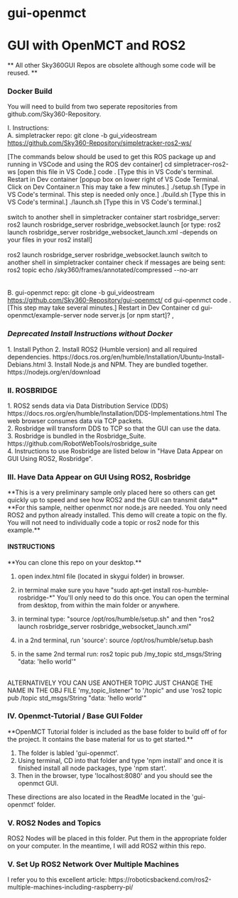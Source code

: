 # gui-openmct
<h1>GUI with OpenMCT and ROS2</h1>

** All other Sky360GUI Repos are obsolete although some code will be reused. **
<h3>Docker Build</h3>
You will need to build from two seperate repositories from github.com/Sky360-Repository.

I. Instructions:<br>
A. simpletracker repo:
git clone -b gui_videostream https://github.com/Sky360-Repository/simpletracker-ros2-ws/

[The commands below should be used to get this ROS package up and running in VSCode and using the ROS dev container]
cd simpletracer-ros2-ws [open this file in VS Code.]
code . [Type this in VS Code's terminal. 
Restart in Dev container [popup box on lower right of VS Code Terminal. Click on Dev Container.n This may take a few minutes.]
./setup.sh [Type in VS Code's terminal. This step is needed only once.]
./build.sh  [Type this in VS Code's terminal.] 
./launch.sh   [Type this in VS Code's terminal.] 
<br><br>
switch to another shell in simpletracker container
start rosbridge_server:
ros2 launch rosbridge_server rosbridge_websocket.launch [or type: ros2 launch rosbridge_server rosbridge_websocket_launch.xml  -depends on your files in your ros2 install]
<br><br>ros2 launch rosbridge_server rosbridge_websocket.launch
switch to another shell in simpletracker container
check if messages are being sent:
ros2 topic echo /sky360/frames/annotated/compressed --no-arr
<br><br><br>
B. gui-openmct repo:
git clone -b gui_videostream https://github.com/Sky360-Repository/gui-openmct/
cd gui-openmct
code .   [This step may take several minutes.]
Restart in Dev Container
cd gui-openmct/example-server
node server.js [or npm start]?
,

<h3><em>Deprecated Install Instructions without Docker</em></h3>
1. Install Python
2. Install ROS2 (Humble version) and all required dependencies. https://docs.ros.org/en/humble/Installation/Ubuntu-Install-Debians.html
3. Install Node.js and NPM. They are bundled together. https://nodejs.org/en/download


<h3>II. ROSBRIDGE</h3>
1. ROS2 sends data via Data Distribution Service (DDS) https://docs.ros.org/en/humble/Installation/DDS-Implementations.html The web browser consumes data via TCP packets. <br>
2. Rosbridge will transform DDS to TCP so that the GUI can use the data. <br>
3. Rosbridge is bundled in the Rosbridge_Suite. https://github.com/RobotWebTools/rosbridge_suite <br>
4. Instructions to use Rosbridge are listed below in "Have Data Appear on GUI Using ROS2, Rosbridge".


<h3>III. Have Data Appear on GUI Using ROS2, Rosbridge</h3>
**This is a very preliminary sample only placed here so others can get quickly up to speed and see how ROS2 and the GUI can transmit data**
**For this sample, neither openmct nor node.js are needed. You only need ROS2 and python already installed. This demo will create a topic on the fly. You will not need to individually code a topic or ros2 node for this example.**

<h4>INSTRUCTIONS</h4>
    **You can clone this repo on your desktop.**<br>
    
1. open index.html file (located in skygui folder) in browser.<br>

2. in terminal make sure you have "sudo apt-get install ros-humble-rosbridge-*" 
    You'll only need to do this once. You can open the terminal from desktop, from within the main folder or anywhere.<br>
     
3. in terminal type: "source /opt/ros/humble/setup.sh" and then "ros2 launch rosbridge_server rosbridge_websocket_launch.xml"<br>

4. in a 2nd terminal, run 'source': source /opt/ros/humble/setup.bash <br>

5. in the same 2nd termal run: ros2 topic pub /my_topic std_msgs/String "data: 'hello world'"
<br>
    ALTERNATIVELY YOU CAN USE ANOTHER TOPIC JUST CHANGE THE NAME IN THE OBJ FILE 'my_topic_listener" to
     '/topic" and use 'ros2 topic pub /topic std_msgs/String "data: 'hello world'"<br>
     
 
<h3>IV. Openmct-Tutorial / Base GUI Folder</h3>
**OpenMCT Tutorial folder is included as the base folder to build off of for the project. It contains the base material for us to get started.**<br>

1. The folder is labled 'gui-openmct'. <br>
2. Using terminal, CD into that folder and type 'npm install' and once it is finished install all node packages, type 'npm start'. <br>
3. Then in the browser, type 'localhost:8080' and you should see the openmct GUI. <br> 


These directions are also located in the ReadMe located in the 'gui-openmct' folder.


<h3>V. ROS2 Nodes and Topics</h3>
ROS2 Nodes will be placed in this folder. Put them in the appropriate folder on your computer. In the meantime, I will add ROS2 within this repo.


<h3>V. Set Up ROS2 Network Over Multiple Machines</h3>
I refer you to this excellent article: 
https://roboticsbackend.com/ros2-multiple-machines-including-raspberry-pi/

